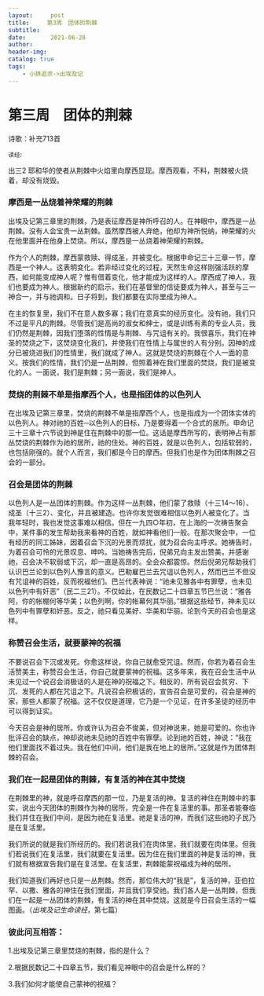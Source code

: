 ```yaml
---
layout:     post
title:     第3周　团体的荆棘
subtitle:   
date:       2021-06-28
author:     
header-img: 
catalog: true
tags:
    - 小排追求->出埃及记
---
```


# 第三周　团体的荆棘

诗歌：补充713首

`读经`:

出三2   耶和华的使者从荆棘中火焰里向摩西显现。摩西观看，不料，荆棘被火烧着，却没有烧毁。

### **摩西是一丛烧着神荣耀的荆棘**

出埃及记第三章里的荆棘，乃是表征摩西是神所呼召的人。在神眼中，摩西是一丛荆棘。没有人会宝贵一丛荆棘。虽然摩西被人弃绝，他却为神所悦纳，神荣耀的火在他里面并在他身上焚烧。所以，摩西是一丛烧着神荣耀的荆棘。

作为个人的荆棘，摩西蒙救赎、得成圣，并被变化。根据申命记三十三章一节，摩西是一个神人。这表明变化。若非经过变化的过程，天然生命这样刚强活跃的摩西，如何能变成神人呢？惟有借着变化，他才能成为这样的人。摩西成了神人，我们也要成为神人。根据新约的启示，我们在基督里的信徒要成为神人，甚至与三一神合一，并与祂调和。日子将到，我们都要在实际里成为神人。

在主的恢复里，我们不在意人数多寡；我们在意真实的经历变化。没有祂，我们只不过是平凡的荆棘。尽管我们是高尚的淑女和绅士，或是训练有素的专业人员，我们仍然是荆棘，因我们堕落的性情是与荆棘、与咒诅有关的。我很喜乐，我们在神圣的焚烧之下，这焚烧变化我们，并使我们在性情上与属世的人有分别。因神的成分已被烧进我们的性情里，我们就成了神人。这就是焚烧的荆棘在个人一面的意义。按我们的性情，我们仍是一丛荆棘，但照着神在我们里面的焚烧，我们是被变化的人。一面说，我们是荆棘；另一面说，我们是神人。

### **焚烧的荆棘不单是指摩西个人，也是指团体的以色列人**

在出埃及记第三章里，焚烧的荆棘不单是指摩西个人，也是指成为一个团体实体的以色列人。神对祂的百姓─以色列人的目标，乃是要得着一个合式的居所。申命记三十三章十六节说到神是住在荆棘中的那一位。这话是摩西所写的，表明神占有那丛焚烧的荆棘作为祂的居所，祂的住处。神的百姓，就是以色列人，包括软弱的，也包括刚强的。就个人而言，我们都是今日的摩西。但我们也是作为团体荆棘之召会的一部分。

### **召会是团体的荆棘**

以色列人是一丛团体的荆棘。作为这样一丛荆棘，他们蒙了救赎（十三14～16）、成圣（十三2）、变化，并且被建造。也许你发觉很难相信以色列人被变化了。当我年轻时，我也发觉这事难以相信。但在一九四○年初，在上海的一次祷告聚会中，某件事的发生帮助我来看神的百姓，就如神看他们一般。在那次聚会中，一位有经历的同工姊妹，因着召会下沉的光景而烦扰，就为召会向主呼求。她祷告时，为着召会可怜的光景叹息、呻吟。当她祷告完后，倪弟兄向主发出赞美，并感谢祂，召会决不软弱或下沉，却一直是高昂的。全会众都震惊。然后倪弟兄帮助我们认识巴兰论到以色列人豫言的意义。巴勒雇巴兰去咒诅以色列人，然而巴兰不但没有咒诅神的百姓，反而祝福他们。巴兰代表神说：“祂未见雅各中有罪孽，也未见以色列中有奸恶”（民二三21）。不仅如此，在民数记二十四章五节巴兰说：“雅各阿，你的帐棚何等华美；以色列啊，你的帐幕何其华丽。”根据这些经节，神未见以色列中有罪孽和奸恶。反之，祂只看见美好、华美和华丽。论到今天的召会也是这样。

### **称赞召会生活，就要蒙神的祝福**

不要说召会下沉或发死。你愈这样说，你自己就愈受咒诅。然而，你若为着召会生活赞美主，称赞召会生活，你自己就要蒙神的祝福。这多年来，我在召会生活中从未见过一个说召会消极话的人是在神的祝福之下。相反的，所有说召会贫穷、下沉、发死的人都在咒诅之下。凡说召会积极话的，宣告召会是可爱的，召会是神的家，那些人都蒙了祝福。这不仅仅是道理，它乃是一个见证，在许多圣徒的经历中可以得到证实。

今天召会是神的居所。你或许认为召会不俊美，但对神说来，她是可爱的。你也许批评召会的缺点，神却说祂未见祂的百姓中有罪孽。论到祂的百姓，神说：“我在他们里面找不着过失。我在他们中间，他们是我在地上的居所。”这就是作为团体荆棘的召会。

### **我们在一起是团体的荆棘，有复活的神在其中焚烧**

在荆棘里的神，就是呼召摩西的那一位，乃是复活的神。复活的神住在荆棘中的事实，说出今天团体的荆棘作为神的居所，完全是一件在复活里的事。那圣者能眷临我们并住在我们中间，是因为祂在复活里。祂是复活的神，而我们这些祂的子民乃是在复活里。

我们所说的就是我们所经历的。我们若说我们在肉体里，我们就要在肉体里。但我们若说我们在复活里，我们就要在复活里。因为住在我们里面的神是复活的神，我们就有根据宣告我们是在复活里。在复活里，荆棘能蒙祝福成为神的居所。

我们知道我们再好也只是一丛荆棘。然而，那位伟大的“我是”，复活的神，亚伯拉罕、以撒、雅各的神住在我们里面，并且我们享受祂。我们各人是一丛荆棘，但我们在一起是一丛团体的荆棘，有复活的神在其中焚烧。这就是今日召会生活的一幅图画。（*出埃及记生命读经*，第七篇）

### **彼此问互相答：**

1.出埃及记第三章里焚烧的荆棘，指的是什么？

2.根据民数记二十四章五节，我们看见神眼中的召会是什么样的？

3.我们如何才能使自己蒙神的祝福？